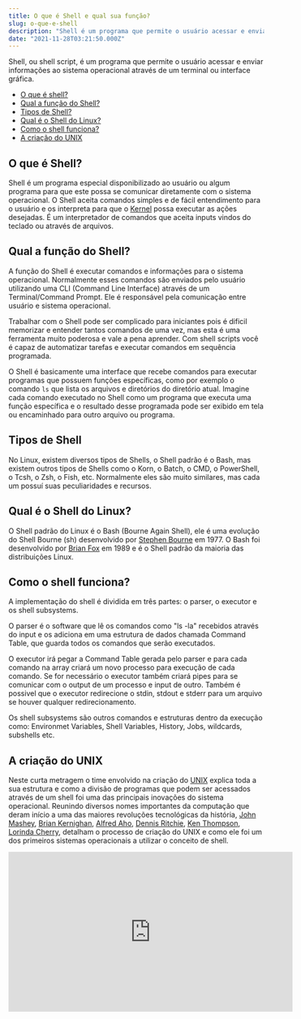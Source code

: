 ```yaml
---
title: O que é Shell e qual sua função?
slug: o-que-e-shell
description: "Shell é um programa que permite o usuário acessar e enviar informações ao sistema operacional através de um terminal ou interface gráfica."
date: "2021-11-28T03:21:50.000Z"
---
```


Shell, ou shell script, é um programa que permite o usuário acessar e enviar informações ao sistema operacional através de um terminal ou interface gráfica.

- [O que é shell?](#o-que-e-shell)
- [Qual a função do Shell?](#qual-a-funcao-do-shell)
- [Tipos de Shell?](#tipos-de-shell)
- [Qual é o Shell do Linux?](#qual-e-o-shell-do-linux)
- [Como o shell funciona?](#como-o-shell-funciona)
- [A criação do UNIX](#a-criacao-do-unix)

<h2 id="o-que-e-shell">O que é Shell?</h2>

Shell é um programa especial disponibilizado ao usuário ou algum programa para que este possa se comunicar diretamente com o sistema operacional. O Shell aceita comandos simples e de fácil entendimento para o usuário e os interpreta para que o [Kernel](/o-que-e-kernel) possa executar as ações desejadas. É um interpretador de comandos que aceita inputs vindos do teclado ou através de arquivos.

<h2 id="qual-a-funcao-do-shell">Qual a função do Shell?</h2>

A função do Shell é executar comandos e informações para o sistema operacional. Normalmente esses comandos são enviados pelo usuário utilizando uma CLI (Command Line Interface) através de um Terminal/Command Prompt. Ele é responsável pela comunicação entre usuário e sistema operacional.

Trabalhar com o Shell pode ser complicado para iniciantes pois é dificil memorizar e entender tantos comandos de uma vez, mas esta é uma ferramenta muito poderosa e vale a pena aprender. Com shell scripts você é capaz de automatizar tarefas e executar comandos em sequência programada.

O Shell é basicamente uma interface que recebe comandos para executar programas que possuem funções específicas, como por exemplo o comando `ls` que lista os arquivos e diretórios do diretório atual. Imagine cada comando executado no Shell como um programa que executa uma função específica e o resultado desse programada pode ser exibido em tela ou encaminhado para outro arquivo ou programa.

<h2 id="tipos-de-shell">Tipos de Shell</h2>

No Linux, existem diversos tipos de Shells, o Shell padrão é o Bash, mas existem outros tipos de Shells como o Korn, o Batch, o CMD, o PowerShell, o Tcsh, o Zsh, o Fish, etc. Normalmente eles são muito similares, mas cada um possuí suas peculiaridades e recursos.

<h2 id="qual-e-o-shell-do-linux">Qual é o Shell do Linux?</h2>

O Shell padrão do Linux é o Bash (Bourne Again Shell), ele é uma evolução do Shell Bourne (sh) desenvolvido por [Stephen Bourne](https://en.wikipedia.org/wiki/Stephen_R._Bourne) em 1977. O Bash foi desenvolvido por [Brian Fox](https://en.wikipedia.org/wiki/Brian_Fox_(computer_programmer)) em 1989 e é o Shell padrão da maioria das distribuições Linux.

<h2 id="como-o-shell-funciona">Como o shell funciona?</h2>

A implementação do shell é dividida em três partes: o parser, o executor e os shell subsystems.

O parser é o software que lê os comandos como "ls -la" recebidos através do input e os adiciona em uma estrutura de dados chamada Command Table, que guarda todos os comandos que serão executados.

O executor irá pegar a Command Table gerada pelo parser e para cada comando na array criará um novo processo para execução de cada comando. Se for necessário o executor também criará pipes para se comunicar com o output de um processo e input de outro. Também é possivel que o executor redirecione o stdin, stdout e stderr para um arquivo se houver qualquer redirecionamento.

Os shell subsystems são outros comandos e estruturas dentro da execução como:
Environmet Variables, Shell Variables, History, Jobs, wildcards, subshells etc.

<h2 id="a-criacao-do-unix">A criação do UNIX</h2>

Neste curta metragem o time envolvido na criação do [UNIX](https://pt.wikipedia.org/wiki/Unix) explica toda a sua estrutura e como a divisão de programas que podem ser acessados através de um shell foi uma das principais inovações do sistema operacional. Reunindo diversos nomes importantes da computação que deram início a uma das maiores revoluções tecnológicas da história, [John Mashey](https://en.wikipedia.org/wiki/John_Mashey), [Brian Kernighan](https://en.wikipedia.org/wiki/Brian_Kernighan), [Alfred Aho](https://pt.wikipedia.org/wiki/Alfred_Aho), [Dennis Ritchie](https://en.wikipedia.org/wiki/Dennis_Ritchie), [Ken Thompson](https://en.wikipedia.org/wiki/Ken_Thompson), [Lorinda Cherry](https://en.wikipedia.org/wiki/Lorinda_Cherry), detalham o processo de criação do UNIX e como ele foi um dos primeiros sistemas operacionais a utilizar o conceito de shell.

<iframe width="560" height="315"
src="https://www.youtube.com/embed/tc4ROCJYbm0"
frameborder="0"
allow="accelerometer; autoplay; encrypted-media; gyroscope; picture-in-picture"
allowfullscreen></iframe>
